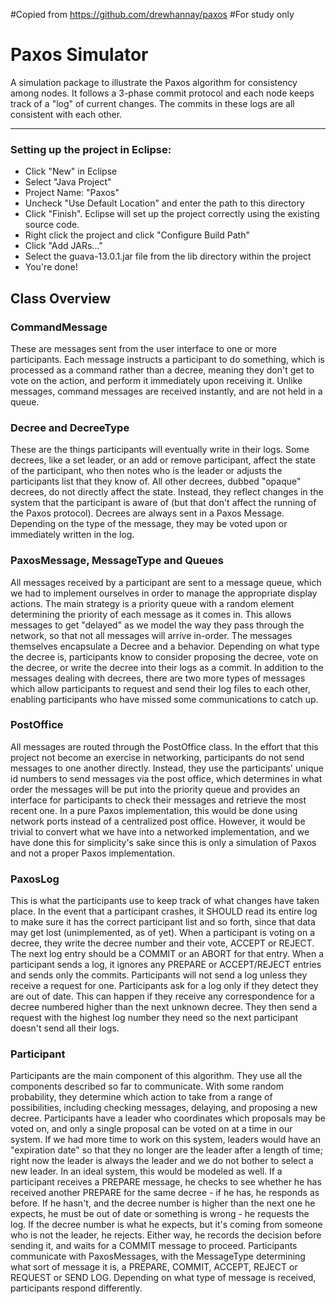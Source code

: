 #Copied from https://github.com/drewhannay/paxos
#For study only

Paxos Simulator
=====
A simulation package to illustrate the Paxos algorithm for consistency among nodes. It follows a 3-phase commit protocol and each node keeps track of a "log" of current changes. The commits in these logs are all consistent with each other.

---

### Setting up the project in Eclipse:
* Click "New" in Eclipse
* Select "Java Project"
* Project Name: "Paxos"
* Uncheck "Use Default Location" and enter the path to this directory
* Click "Finish". Eclipse will set up the project correctly using the existing source code.
* Right click the project and click "Configure Build Path"
* Click "Add JARs..."
* Select the guava-13.0.1.jar file from the lib directory within the project
* You're done!

## Class Overview

### CommandMessage
These are messages sent from the user interface to one or more participants. Each message instructs a participant to do something, which is processed as a command rather than a decree, meaning they don't get to vote on the action, and perform it immediately upon receiving it. Unlike messages, command messages are received instantly, and are not held in a queue.

### Decree and DecreeType
These are the things participants will eventually write in their logs. Some decrees, like a set leader, or an add or remove participant, affect the state of the participant, who then notes who is the leader or adjusts the participants list that they know of. All other decrees, dubbed "opaque" decrees, do not directly affect the state. Instead, they reflect changes in the system that the participant is aware of (but that don't affect the running of the Paxos protocol). Decrees are always sent in a Paxos Message. Depending on the type of the message, they may be voted upon or immediately written in the log. 

### PaxosMessage, MessageType and Queues
All messages received by a participant are sent to a message queue, which we had to implement ourselves in order to manage the appropriate display actions. The main strategy is a priority queue with a random element determining the priority of each message as it comes in. This allows messages to get "delayed" as we model the way they pass through the network, so that not all messages will arrive in-order. The messages themselves encapsulate a Decree and a behavior. Depending on what type the decree is, participants know to consider proposing the decree, vote on the decree, or write the decree into their logs as a commit. In addition to the messages dealing with decrees, there are two more types of messages which allow participants to request and send their log files to each other, enabling participants who have missed some communications to catch up. 

### PostOffice
All messages are routed through the PostOffice class. In the effort that this project not become an exercise in networking, participants do not send messages to one another directly. Instead, they use the participants' unique id numbers to send messages via the post office, which determines in what order the messages will be put into the priority queue and provides an interface for participants to check their messages and retrieve the most recent one. In a pure Paxos implementation, this would be done using network ports instead of a centralized post office. However, it would be trivial to convert what we have into a networked implementation, and we have done this for simplicity's sake since this is only a simulation of Paxos and not a proper Paxos implementation.

### PaxosLog
This is what the participants use to keep track of what changes have taken place. In the event that a participant crashes, it SHOULD read its entire log to make sure it has the correct participant list and so forth, since that data may get lost (unimplemented, as of yet). When a participant is voting on a decree, they write the decree number and their vote, ACCEPT or REJECT. The next log entry should be a COMMIT or an ABORT for that entry. When a participant sends a log, it ignores any PREPARE or ACCEPT/REJECT entries and sends only the commits. Participants will not send a log unless they receive a request for one. Participants ask for a log only if they detect they are out of date. This can happen if they receive any correspondence for a decree numbered higher than the next unknown decree. They then send a request with the highest log number they need so the next participant doesn't send all their logs.

### Participant
Participants are the main component of this algorithm. They use all the components described so far to communicate. With some random probability, they determine which action to take from a range of possibilities, including checking messages, delaying, and proposing a new decree. Participants have a leader who coordinates which proposals may be voted on, and only a single proposal can be voted on at a time in our system. If we had more time to work on this system, leaders would have an "expiration date" so that they no longer are the leader after a length of time; right now the leader is always the leader and we do not bother to select a new leader. In an ideal system, this would be modeled as well. If a participant receives a PREPARE message, he checks to see whether he has received another PREPARE for the same decree - if he has, he responds as before. If he hasn't, and the decree number is higher than the next one he expects, he must be out of date or something is wrong - he requests the log. If the decree number is what he expects, but it's coming from someone who is not the leader, he rejects. Either way, he records the decision before sending it, and waits for a COMMIT message to proceed. Participants communicate with PaxosMessages, with the MessageType determining what sort of message it is, a PREPARE, COMMIT, ACCEPT, REJECT or REQUEST or SEND LOG. Depending on what type of message is received, participants respond differently.
